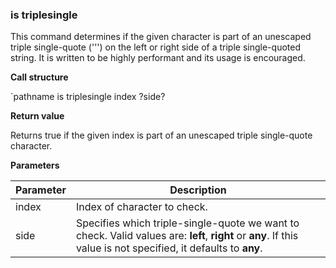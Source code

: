 ### is triplesingle

This command determines if the given character is part of an unescaped triple
single-quote (''') on the left or right side of a triple single-quoted string.
It is written to be highly performant and its usage is encouraged.

**Call structure**

`pathname is triplesingle index ?side?

**Return value**

Returns true if the given index is part of an unescaped triple single-quote
character.

**Parameters**

| Parameter | Description |
| - | - |
| index | Index of character to check. |
| side | Specifies which triple-single-quote we want to check.  Valid values are:  **left**, **right** or **any**.  If this value is not specified, it defaults to **any**. |
